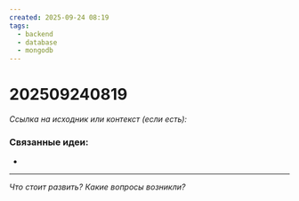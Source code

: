 ```yaml
---
created: 2025-09-24 08:19
tags:
  - backend
  - database
  - mongodb
---
```

# 202509240819

*Ссылка на исходник или контекст (если есть):* 

### Связанные идеи:
*   
---

*Что стоит развить? Какие вопросы возникли?*